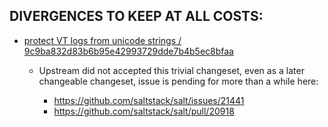 
DIVERGENCES TO KEEP AT ALL COSTS:
----------------------------------------

- [protect VT logs from unicode strings / 9c9ba832d83b6b95e42993729dde7b4b5ec8bfaa](https://github.com/makinacorpus/salt/commit/9c9ba832d83b6b95e42993729dde7b4b5ec8bfaa)

    - Upstream did not accepted this trivial changeset, even as a later changeable changeset, issue is pending for more than a while here:

        - https://github.com/saltstack/salt/issues/21441
        - https://github.com/saltstack/salt/pull/20918

